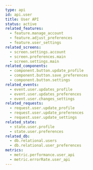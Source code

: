 ```yaml
---
type: api
id: api.user
title: User API
status: active
related_features:
  - feature.manage_account
  - feature.adjust_preferences
  - feature.user_settings
related_screens:
  - screen.settings.account
  - screen.preferences.main
  - screen.settings.main
related_components:
  - component.button.update_profile
  - component.button.save_preferences
  - component.button.settings
related_events:
  - event.user.updates_profile
  - event.user.updates_preferences
  - event.user.changes_settings
related_requests:
  - request.user.update_profile
  - request.user.update_preferences
  - request.user.update_settings
related_state:
  - state.user.profile
  - state.user.preferences
related_db:
  - db.relational.users
  - db.relational.user_preferences
metrics:
  - metric.performance.user_api
  - metric.errorRate.user_api
---
```


